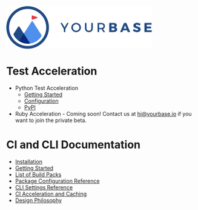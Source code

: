 <img alt="YourBase" src="images/Logo-Horiz-On-White@1x.jpg" width="384" height="112">

# Test Acceleration

- Python Test Acceleration
  - [Getting Started](python/getting-started.md)
  - [Configuration](python/configuration.md)
  - [PyPI](https://pypi.org/project/yourbase/)
- Ruby Acceleration - Coming soon! Contact us at hi@yourbase.io if you
  want to join the private beta.

# CI and CLI Documentation

- [Installation](installation.md)
- [Getting Started](getting-started.md)
- [List of Build Packs](buildpacks.md)
- [Package Configuration Reference](configuration.md)
- [CLI Settings Reference](cli-settings.md)
- [CI Acceleration and Caching](ci-caching.md)
- [Design Philosophy](design-philosophy.md)
